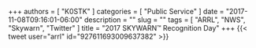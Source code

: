 +++
authors = [ "K0STK" ]
categories = [ "Public Service" ]
date = "2017-11-08T09:16:01-06:00"
description = ""
slug = ""
tags = [ "ARRL", "NWS", "Skywarn", "Twitter" ]
title = "2017 SKYWARN&trade; Recognition Day"
+++
{{< tweet user="arrl" id="927611693009637382" >}}
<!--more-->
